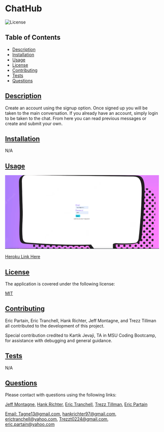 # ChatHub

  ![License](https://img.shields.io/badge/License-MIT-blue.svg)
    
  ## Table of Contents

  * [Description](#description)
  * [Installation](#installation)
  * [Usage](#usage)
  * [License](https://choosealicense.com/licenses/MIT)
  * [Contributing](#contributing)
  * [Tests](#tests)
  * [Questions](#questions)
  
  ## [Description](#table-of-contents)

  Create an account using the signup option. Once signed up you will be taken to the main conversation. If you already have an account, simply login to be taken to the chat. From here you can read previous messages or create and submit your own.

  ## [Installation](#table-of-contents)

  N/A

  ## [Usage](#table-of-contents)

  ![Screenshot Here](assets/Screenshot.png)

  [Heroku Link Here](https://tagne13-chat-app-674e8ae58fd4.herokuapp.com/)


  ## [License](#table-of-contents)

  The application is covered under the following license:
    
  [MIT](https://choosealicense.com/licenses/MIT)
    
  ## [Contributing](#table-of-contents)

  Eric Partain, Eric Tranchell, Hank Richter, Jeff Montagne, and Trezz Tillman all contributed to the development of this project.

  Special contribution credited to Kartik Jevaji, TA in MSU Coding Bootcamp, for assistance with debugging and general guidance.

  ## [Tests](#table-of-contents)

  N/A

  ## [Questions](#table-of-contents)

  Please contact with questions using the following links:

  [Jeff Montagne](https://github.com/Tagne13), [Hank Richter](https://github.com/HankRichter), [Eric Tranchell](https://github.com/etranchell), [Trezz Tillman](https://github.com/TuddaT0224), [Eric Partain](https://github.com/KnightHawk1090)

  [Email: Tagne13@gmail.com](mailto:Tagne13@gmail.com), [hankrichter97@gmail.com](mailto:hankrichter97@gmail.com), [erictranchell@yahoo.com](mailto:erictranchell@yahoo.com), [Trezzt0224@gmail.com](mailto:Trezzt0224@gmail.com), [eric.partain@yahoo.com](mailto:eric.partain@yahoo.com)